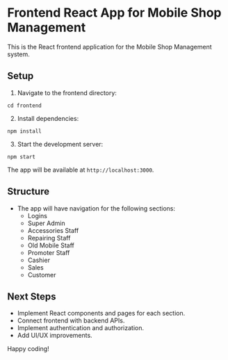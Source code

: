# Frontend React App for Mobile Shop Management

This is the React frontend application for the Mobile Shop Management system.

## Setup

1. Navigate to the frontend directory:
```
cd frontend
```

2. Install dependencies:
```
npm install
```

3. Start the development server:
```
npm start
```

The app will be available at `http://localhost:3000`.

## Structure

- The app will have navigation for the following sections:
  - Logins
  - Super Admin
  - Accessories Staff
  - Repairing Staff
  - Old Mobile Staff
  - Promoter Staff
  - Cashier
  - Sales
  - Customer

## Next Steps

- Implement React components and pages for each section.
- Connect frontend with backend APIs.
- Implement authentication and authorization.
- Add UI/UX improvements.

Happy coding!
